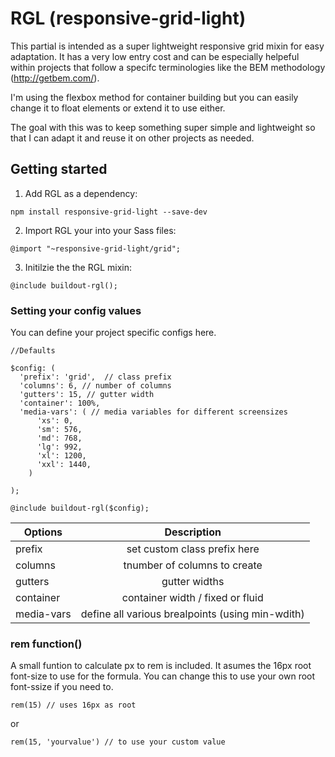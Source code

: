 # RGL (responsive-grid-light)

This partial is intended as a super lightweight responsive grid mixin for easy adaptation. It has a very low entry cost and can be especially helpeful within projects that follow a specifc terminologies like the BEM methodology (http://getbem.com/).

I'm using the flexbox method for container building but you can easily change it to float elements or extend it to use either.

The goal with this was to keep something super simple and lightweight so that I can adapt it and reuse it on other projects as needed.


## Getting started

1. Add RGL as a dependency:
```
npm install responsive-grid-light --save-dev
```

2. Import RGL your into your Sass files:
```
@import "~responsive-grid-light/grid";
```

3. Initilzie the the RGL mixin:
```
@include buildout-rgl(); 
```

### Setting your config values

You can define your project specific configs here.

```
//Defaults

$config: (
  'prefix': 'grid',  // class prefix
  'columns': 6, // number of columns
  'gutters': 15, // gutter width
  'container': 100%,
  'media-vars': ( // media variables for different screensizes
      'xs': 0,
      'sm': 576,
      'md': 768,
      'lg': 992,
      'xl': 1200,
      'xxl': 1440,
    )

);

@include buildout-rgl($config); 
```


| Options       | Description   |
| ------------- |:-------------:|
| prefix        | set custom class prefix here |
| columns      	| tnumber of columns to create |
| gutters 		| gutter widths    |
| container     | container width  / fixed or fluid|
| media-vars    | define all various brealpoints (using min-wdith)    |



### rem function()

A small funtion to calculate px to rem is included. It asumes the 16px root font-size to use for the formula. You can change this to use your own root font-ssize if you need to.

```
rem(15) // uses 16px as root
```
or

```
rem(15, 'yourvalue') // to use your custom value
```




